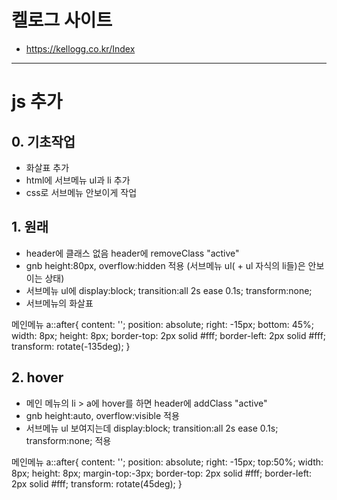 # 켈로그 사이트
+ https://kellogg.co.kr/Index

------

# js 추가
## 0. 기초작업
- 화살표 추가
- html에 서브메뉴 ul과 li 추가
- css로 서브메뉴 안보이게 작업

## 1. 원래
- header에 클래스 없음 header에 removeClass "active"
- gnb height:80px, overflow:hidden 적용 (서브메뉴 ul( + ul 자식의 li들)은 안보이는 상태)
- 서브메뉴 ul에 display:block; transition:all 2s ease 0.1s; transform:none;
- 서브메뉴의 화살표

메인메뉴 a::after{
    content: '';
    position: absolute;
    right: -15px;
    bottom: 45%;
    width: 8px;
    height: 8px;
    border-top: 2px solid #fff;
    border-left: 2px solid #fff;
    transform: rotate(-135deg);
}

## 2. hover
- 메인 메뉴의 li > a에 hover를 하면 header에 addClass "active"
- gnb height:auto, overflow:visible 적용
- 서브메뉴 ul 보여지는데 display:block; transition:all 2s ease 0.1s; transform:none; 적용

메인메뉴 a::after{
    content: '';
    position: absolute;
    right: -15px;
    top:50%;
    width: 8px;
    height: 8px;
    margin-top:-3px;
    border-top: 2px solid #fff;
    border-left: 2px solid #fff;
    transform: rotate(45deg);
}
